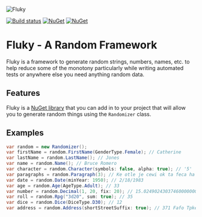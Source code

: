 ![Fluky](https://raw.githubusercontent.com/michaeljbaird/Fluky/master/media/fluky.png "Fluky")

[![Build status](https://ci.appveyor.com/api/projects/status/0e1479awo8gmhrfx?svg=true)](https://ci.appveyor.com/project/michaeljbaird/fluky)
[![NuGet](https://img.shields.io/nuget/v/Fluky.svg)](https://www.nuget.org/packages/Fluky)
[![NuGet](https://img.shields.io/nuget/dt/Fluky.svg)](https://www.nuget.org/packages/Fluky)

Fluky - A Random Framework
=====
Fluky is a framework to generate random strings, numbers, names, etc. to help reduce some of the monotony particularly while writing automated tests or anywhere else you need anything random data.

Features
-----
Fluky is a [NuGet library](https://www.nuget.org/packages/Fluky) that you can add in to your project that will allow you to generate random things using the `Randomizer` class.

Examples
-----

```csharp
var random = new Randomizer();
var firstName = random.FirstName(GenderType.Female); // Catherine
var lastName = random.LastName(); // Jones
var name = random.Name(); // Bruce Romero
var character = random.Character(symbols: false, alpha: true); // '5'
var paragraphs = random.Paragraph(3); // Ke otle je cewi ok ta feca ha hizo im se wade afna akfa. Fi ra he pe iwpa wi fo wo ca kepo ri ispa raej og hofa rola. Vake voha jira li nido jo ka mi iv me rohi be immo ve ilor tasi.
var date = random.Date(minYear: 1950); // 2/18/1983
var age = random.Age(AgeType.Adult); // 33
var number = random.Decimal(1, 20, fix: 20); // 15.02490243037460000000M
var roll = random.Rpg("3d20", sum: true); // 35
var dice = random.Dice(DiceType.D30); // 12
var address = random.Address(shortStreetSuffix: true); // 371 Fafo Tpke
```

